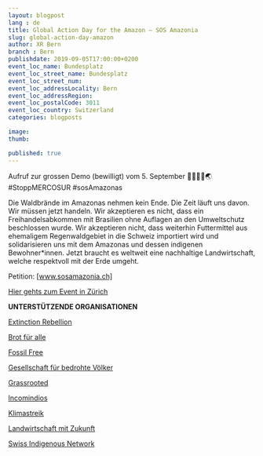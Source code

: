 ```yaml
---
layout: blogpost
lang : de
title: Global Action Day for the Amazon – SOS Amazonia
slug: global-action-day-amazon
author: XR Bern
branch : Bern
publishdate: 2019-09-05T17:00:00+0200
event_loc_name: Bundesplatz
event_loc_street_name: Bundesplatz
event_loc_street_num:
event_loc_addressLocality: Bern
event_loc_addressRegion: 
event_loc_postalCode: 3011
event_loc_country: Switzerland
categories: blogposts

image: 
thumb: 

published: true
---
```


Aufruf zur grossen Demo (bewilligt) vom 5. September
🌳🌴🌲🔥🌏 #StoppMERCOSUR #sosAmazonas 

Die Waldbrände im Amazonas nehmen kein Ende. Die Zeit läuft uns davon. Wir müssen jetzt handeln. Wir akzeptieren es nicht, dass ein Freihandelsabkommen mit Brasilien ohne Auflagen an den Umweltschutz beschlossen wurde. Wir akzeptieren nicht, dass weiterhin Futtermittel aus ehemaligem Regenwaldgebiet in die Schweiz importiert wird und solidarisieren uns mit dem Amazonas und dessen indigenen Bewohner*innen. Jetzt braucht es weltweit eine nachhaltige Landwirtschaft, welche respektvoll mit der Erde umgeht.

Petition: [www.sosamazonia.ch]

[Hier gehts zum Event in Zürich](www.facebook.com/events/439239243351541)

**UNTERSTÜTZENDE ORGANISATIONEN**

[Extinction Rebellion](www.facebook.com/XRSwitzerland)

[Brot für alle](www.facebook.com/brotfueralle)

[Fossil Free](www.facebook.com/fossilfree.ch)

[Gesellschaft für bedrohte Völker](www.facebook.com/gesellschaftfuerbedrohtevoelker)

[Grassrooted](www.facebook.com/grassrootedzuerich)

[Incomindios](www.facebook.com/incomindios)

[Klimastreik](https://www.facebook.com/klimastreikschweiz)

[Landwirtschaft mit Zukunft](https://www.facebook.com/landwirtschaftmitzukunft)

[Swiss Indigenous Network](www.facebook.com/swissindigenousnetwork)
